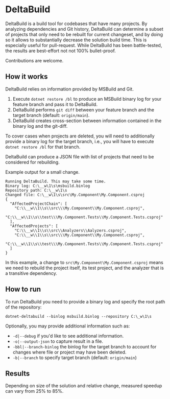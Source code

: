 # DeltaBuild

DeltaBuild is a build tool for codebases that have many projects. By analyzing dependencies and Git history, DeltaBuild can determine a subset of projects that only need to be rebuilt for current changeset, and by doing so it allows to substantially decrease the solution build time. This is especially useful for pull-request. 
While DeltaBuild has been battle-tested, the results are best-effort not not 100% bullet-proof. 

Contributions are welcome.

## How it works

DeltaBuild relies on information provided by MSBuild and Git. 

1. Execute `dotnet restore /bl` to produce an MSBuild binary log for your feature branch and pass it to DeltaBuild.
1. DeltaBuild performs `git diff` between your feature branch and the target branch (default: `origin/main`).
1. DeltaBuild creates cross-section between information contained in the binary log and the git-diff.

To cover cases when projects are deleted, you will need to additionally provide a binary log for the target branch, i.e., you will have to execute `dotnet restore /bl` for that branch.

DeltaBuild can produce a JSON file with list of projects that need to be considered for rebuilding.


Example output for a small change.
```
Running DeltaBuild. This may take some time.
Binary log: C:\__w\1\s\msbuild.binlog
Repository path: C:\__w\1\s
Changed file: C:\__w\1\s\src\My.Component\My.Component.csproj
{
  "AffectedProjectChain": [
    "C:\\__w\\1\\s\\src\\\My.Component\\My.Component.csproj",
    "C:\\__w\\1\\s\\test\\\My.Component.Tests\\My.Component.Tests.csproj"
  ],
  "AffectedProjects": [
    "C:\\__w\\1\\s\\src\\Analyzers\\Aalyzers.csproj",
    "C:\\__w\\1\\s\\src\\\My.Component\\My.Component.csproj",
    "C:\\__w\\1\\s\\test\\\My.Component.Tests\\My.Component.Tests.csproj"
  ]
}
```

In this example, a change to `src\My.Component\My.Component.csproj` means we need to rebuild the project itself, its test project, and the analyzer that is a transitive dependency.

## How to run

To run DeltaBuild you need to provide a binary log and specify the root path of the repository:
```
dotnet-deltabuild --binlog msbuild.binlog --repository C:\_w\1\s
```

Optionally, you may provide additional information such as:
- `-d|--debug` if you'd like to see additional information.
- `-o|--output-json` to capture result in a file.
- `-bbl|--branch-binlog` the binlog for the target branch to account for changes where file or project may have been deleted.
- `-b|--branch` to specify target branch (default: `origin/main`)


## Results

Depending on size of the solution and relative change, measured speedup can vary from 25% to 85%.
